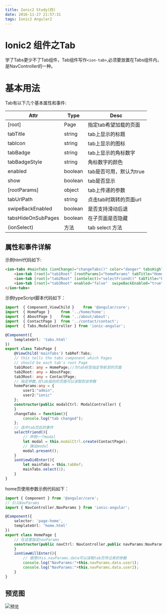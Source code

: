 ```yaml
---
title: Ionic2 Study(四)
date: 2016-11-27 21:57:31
tags: Ionic2 Angular2 
---
```

# Ionic2 组件之Tab
学了Tabs更少不了Tab组件，Tab组件写作`<ion-tab>`,必须要放置在Tabs组件内，是NavController的一种。

# 基本用法
Tab有以下几个基本属性和事件:

|        Attr        |   Type  |           Desc          |
|--------------------|---------|-------------------------|
| [root]             | Page    | 指定tab希望加载的页面   |
| tabTitle           | string  | tab上显示的标题         |
| tabIcon            | string  | tab上显示的图标         |
| tabBadge           | string  | tab上显示的角标数字     |
| tabBadgeStyle      | string  | 角标数字的颜色          |
| enabled            | boolean | tab是否可用，默认为true |
| show               | boolean | tab是否显示             |
| [rootParams]       | object  | tab上传递的参数         |
| tabUrlPath         | string  | 点击tab时跳转的页面url  |
| swipeBackEnabled   | boolean | 是否支持滑动后退        |
| tabsHideOnSubPages | boolean | 在子页面是否隐藏        |
| (ionSelect)        | 方法    | tab select 方法         |

## 属性和事件详解
示例html代码如下:
``` html
<ion-tabs #mainTabs (ionChange)="changeTabs()" color="danger" tabsHighlight="true">
	<ion-tab [root]="tab1Root" [rootParams]="homeParams" tabTitle="Home" tabIcon="home"></ion-tab>
	<ion-tab [root]="tab2Root" (ionSelect)="selectFriend()" tabTitle="Friends" tabIcon="aperture" tabBadge="3" tabBadgeStyle="danger"></ion-tab>
	<ion-tab [root]="tab3Root" enabled="false"  swipeBackEnabled="true" tabTitle="Contact" tabIcon="contacts"></ion-tab>
</ion-tabs>
```
示例typeScript脚本代码如下：
``` TypeScript
import  { Component,ViewChild }    from '@angular/core';
import  { HomePage }     from '../home/home';
import  { AboutPage }    from '../about/about';
import  { ContactPage }  from '../contact/contact';
import  { Tabs,ModalController } from 'ionic-angular';

@Component({
	templateUrl: 'tabs.html'
})
export class TabsPage {
	@ViewChild('mainTabs') tabRef:Tabs;
	// this tells the tabs component which Pages
	// should be each tab's root Page
	tab1Root: any = HomePage;//为tab标签指定导航至的页面
	tab2Root: any = AboutPage;
	tab3Root: any = ContactPage;
	// 指定参数,在tab指向的页面可以读取到该参数
	homeParams:any = {
		user1:"admin",
		user2:"ionic"
	};
	constructor(public modalCtrl: ModalController) {
	}
	changeTabs = function(){
		console.log("tab changed");
	};
	// 选中tab页后的事件
	selectFriend(){
		// 声明一个modal
		let modal = this.modalCtrl.create(ContactPage);
		// 弹出modal
		modal.present();
	}
	ionViewDidEnter(){
		let mainTabs = this.tabRef;
		mainTabs.select(1);
	}
}
```
home页使用参数示例代码如下：
``` TypeScript
import { Component } from '@angular/core';
// 引入NavParams
import { NavController,NavParams } from 'ionic-angular';

@Component({
	selector: 'page-home',
	templateUrl: 'home.html'
})
export class HomePage {
	// 在这里指定navParams
	constructor(public navCtrl: NavController,public navParams:NavParams) {
	}
	ionViewWillEnter(){
		// 使用this.navParams.data可以读取tab页传过来的参数
		console.log("NavParams:"+this.navParams.data.user1);
		console.log("NavParams:"+this.navParams.data.user2);
	}
}
```
## 预览图
![预览](ionic1.png)

